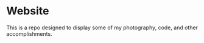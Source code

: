 # Website
This is a repo designed to display some of my photography, code, and other accomplishments.
